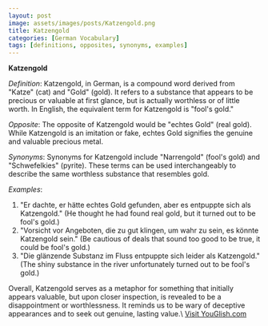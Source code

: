 ```yaml
---
layout: post
image: assets/images/posts/Katzengold.png
title: Katzengold
categories: [German Vocabulary]
tags: [definitions, opposites, synonyms, examples]
---
```


**Katzengold**

*Definition*: Katzengold, in German, is a compound word derived from "Katze" (cat) and "Gold" (gold). It refers to a substance that appears to be precious or valuable at first glance, but is actually worthless or of little worth. In English, the equivalent term for Katzengold is "fool's gold."

*Opposite*: The opposite of Katzengold would be "echtes Gold" (real gold). While Katzengold is an imitation or fake, echtes Gold signifies the genuine and valuable precious metal.

*Synonyms*: Synonyms for Katzengold include "Narrengold" (fool's gold) and "Schwefelkies" (pyrite). These terms can be used interchangeably to describe the same worthless substance that resembles gold.

*Examples*: 
1. "Er dachte, er hätte echtes Gold gefunden, aber es entpuppte sich als Katzengold." (He thought he had found real gold, but it turned out to be fool's gold.)
2. "Vorsicht vor Angeboten, die zu gut klingen, um wahr zu sein, es könnte Katzengold sein." (Be cautious of deals that sound too good to be true, it could be fool's gold.)
3. "Die glänzende Substanz im Fluss entpuppte sich leider als Katzengold." (The shiny substance in the river unfortunately turned out to be fool's gold.)

Overall, Katzengold serves as a metaphor for something that initially appears valuable, but upon closer inspection, is revealed to be a disappointment or worthlessness. It reminds us to be wary of deceptive appearances and to seek out genuine, lasting value.\ <a id="yg-widget-0" class="youglish-widget" data-query="Katzengold" data-lang="german" data-components="8412" data-auto-start="0" data-bkg-color="theme_light" data-title="How%20to%20pronounce%20Katzengold%20in%20German"  rel="nofollow" href="https://youglish.com">Visit YouGlish.com</a><script async src="https://youglish.com/public/emb/widget.js" charset="utf-8"></script>